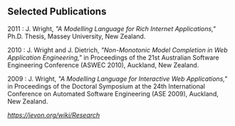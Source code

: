 ## Selected Publications

2011
: J. Wright,
  _"A Modelling Language for Rich Internet Applications,"_
  <br>
  Ph.D. Thesis, Massey University, New Zealand.

2010
: J. Wright and J. Dietrich,
  _"Non-Monotonic Model Completion in Web Application Engineering,"_
  in Proceedings of the 21st Australian Software Engineering Conference (ASWEC 2010), Auckland, New Zealand.

2009
: J. Wright,
  _"A Modelling Language for Interactive Web Applications,"_
  in Proceedings of the Doctoral Symposium at the 24th International Conference on Automated Software Engineering (ASE 2009), Auckland, New Zealand.

<div class="float-right small">
  <i><a href="https://jevon.org/wiki/Research">https://jevon.org/wiki/Research</a></i>
</div>
